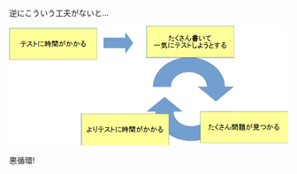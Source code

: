 逆にこういう工夫がないと...

![とにかく時間がかかるようになる](./resources/slowcycle.png)

悪循環! <!-- .element: class="fragment" data-fragment-index="2" style="color: red; font-size: 200%; position: absolute; width: 100%; top: 40%;" -->
